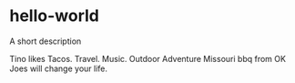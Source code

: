 # hello-world
A short description

Tino likes Tacos. Travel. Music. Outdoor Adventure
Missouri bbq from OK Joes will change your life.
